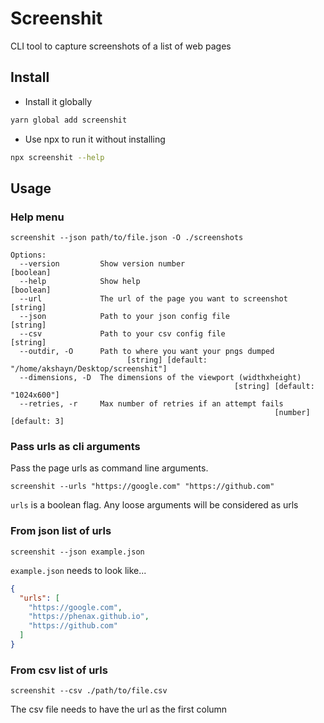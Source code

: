 # Screenshit

CLI tool to capture screenshots of a list of web pages

## Install

* Install it globally
```bash
yarn global add screenshit
```

* Use npx to run it without installing
```bash
npx screenshit --help
```

## Usage

### Help menu
```
screenshit --json path/to/file.json -O ./screenshots

Options:
  --version         Show version number                                [boolean]
  --help            Show help                                          [boolean]
  --url             The url of the page you want to screenshot          [string]
  --json            Path to your json config file                       [string]
  --csv             Path to your csv config file                        [string]
  --outdir, -O      Path to where you want your pngs dumped
                          [string] [default: "/home/akshayn/Desktop/screenshit"]
  --dimensions, -D  The dimensions of the viewport (widthxheight)
                                                  [string] [default: "1024x600"]
  --retries, -r     Max number of retries if an attempt fails
                                                           [number] [default: 3]
```

### Pass urls as cli arguments
Pass the page urls as command line arguments.

```
screenshit --urls "https://google.com" "https://github.com"
```

`urls` is a boolean flag. Any loose arguments will be considered as urls


### From json list of urls

```
screenshit --json example.json
```

`example.json` needs to look like...
```json
{
  "urls": [
    "https://google.com",
    "https://phenax.github.io",
    "https://github.com"
  ]
}
```


### From csv list of urls

```
screenshit --csv ./path/to/file.csv
```

The csv file needs to have the url as the first column
